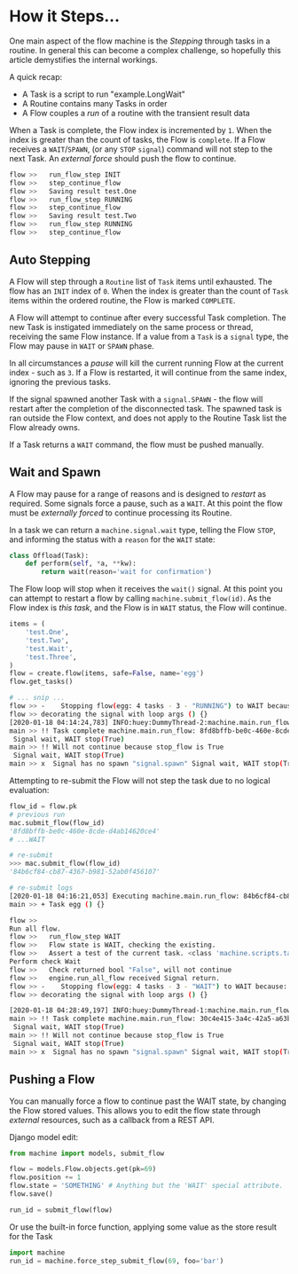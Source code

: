 # How it Steps...

One main aspect of the flow machine is the _Stepping_ through tasks in a routine. In general this can become a complex challenge, so hopefully this article demystifies the internal workings.

A quick recap:

+ A Task is a script to run "example.LongWait"
+ A Routine contains many Tasks in order
+ A Flow couples a _run_ of a routine with the transient result data

When a Task is complete, the Flow index is incremented by `1`. When the index is greater than the count of tasks, the Flow is `complete`. If a Flow receives a `WAIT`/`SPAWN`, (or any `STOP` `signal`) command will not step to the next Task. An _external force_ should push the flow to continue.

```py
flow >>   run_flow_step INIT
flow >>   step_continue_flow
flow >>   Saving result test.One
flow >>   run_flow_step RUNNING
flow >>   step_continue_flow
flow >>   Saving result test.Two
flow >>   run_flow_step RUNNING
flow >>   step_continue_flow
```


## Auto Stepping

A Flow will step through a `Routine` list of `Task` items until exhausted. The flow has an `INIT` index of `0`. When the index is greater than the count of `Task` items within the ordered routine, the Flow is marked `COMPLETE`.

A Flow will attempt to continue after every successful Task completion. The new Task is instigated immediately on the same process or thread, receiving the same Flow instance. If a value from a `Task` is a `signal` type, the Flow may pause in `WAIT` or `SPAWN` phase.

In all circumstances a _pause_ will kill the current running Flow at the current index - such as `3`. If a Flow is restarted, it will continue from the same index, ignoring the previous tasks.

If the signal spawned another Task with a `signal.SPAWN` - the flow will restart after the completion of the disconnected task. The spawned task is ran outside the Flow context, and does not apply to the Routine Task list the Flow already owns.

If a Task returns a `WAIT` command, the flow must be pushed manually.


## Wait and Spawn

A Flow may pause for a range of reasons and is designed to _restart_ as required. Some signals force a pause, such as a `WAIT`. At this point the flow must be _externally forced_ to continue processing its Routine.

In a task we can return a `machine.signal.wait` type, telling the Flow `STOP`, and informing the status with a `reason` for the `WAIT` state:

```py
class Offload(Task):
    def perform(self, *a, **kw):
        return wait(reason='wait for confirmation')
```

The Flow loop will stop when it receives the `wait()` signal. At this point you can attempt to restart a flow by calling `machine.submit_flow(id)`. As the Flow index is _this task_, and the Flow is in `WAIT` status, the Flow will continue.

```py
items = (
    'test.One',
    'test.Two',
    'test.Wait',
    'test.Three',
)
flow = create.flow(items, safe=False, name='egg')
flow.get_tasks()
```

```bash
# ... snip ...
flow >> -    Stopping flow(egg: 4 tasks - 3 - "RUNNING") to WAIT because: test.Wait Wait for external
flow >> decorating the signal with loop args () {}
[2020-01-18 04:14:24,783] INFO:huey:DummyThread-2:machine.main.run_flow: 8fd8bffb-be0c-460e-8cde-d4ab14620ce4 executed in 0.190s
main >> !! Task complete machine.main.run_flow: 8fd8bffb-be0c-460e-8cde-d4ab14620ce4
 Signal wait, WAIT stop(True)
main >> !! Will not continue because stop_flow is True
 Signal wait, WAIT stop(True)
main >> x  Signal has no spawn "signal.spawn" Signal wait, WAIT stop(True)
```

Attempting to re-submit the Flow will not step the task due to no logical evaluation:

```py
flow_id = flow.pk
# previous run
mac.submit_flow(flow_id)
'8fd8bffb-be0c-460e-8cde-d4ab14620ce4'
# ...WAIT

# re-submit
>>> mac.submit_flow(flow_id)
'84b6cf84-cb87-4367-b981-52ab0f456107'
```


```bash
# re-submit logs
[2020-01-18 04:16:21,053] Executing machine.main.run_flow: 84b6cf84-cb87-4367-b981-52ab0f456107
main >> + Task egg () {}

flow >>
Run all flow.
flow >>   run_flow_step WAIT
flow >>   Flow state is WAIT, checking the existing.
flow >>   Assert a test of the current task. <class 'machine.scripts.task_test.Wait'>
Perform check Wait
flow >>   Check returned bool "False", will not continue
flow >>   engine.run_all_flow received Signal return.
flow >> -    Stopping flow(egg: 4 tasks - 3 - "WAIT") to WAIT because: test.Wait check assert ready: False
flow >> decorating the signal with loop args () {}

[2020-01-18 04:28:49,197] INFO:huey:DummyThread-1:machine.main.run_flow: 30c4e415-3a4c-42a5-a63b-f74ea290ed45 executed in 11.000s
main >> !! Task complete machine.main.run_flow: 30c4e415-3a4c-42a5-a63b-f74ea290ed45
 Signal wait, WAIT stop(True)
main >> !! Will not continue because stop_flow is True
 Signal wait, WAIT stop(True)
main >> x  Signal has no spawn "signal.spawn" Signal wait, WAIT stop(True)
```


## Pushing a Flow

You can manually force a flow to continue past the WAIT state, by changing the Flow stored values. This allows you to edit the flow state through _external_ resources, such as a callback from a REST API.

Django model edit:

```py
from machine import models, submit_flow

flow = models.Flow.objects.get(pk=69)
flow.position += 1
flow.state = 'SOMETHING' # Anything but the 'WAIT' special attribute.
flow.save()

run_id = submit_flow(flow)
```

Or use the built-in force function, applying some value as the store result
for the Task

```py
import machine
run_id = machine.force_step_submit_flow(69, foo='bar')
```


